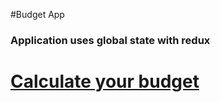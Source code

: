 #Budget App
### Application uses global state with redux

# <a href="https://p6te.github.io/Budget-app-redux/">Calculate your budget</a>
